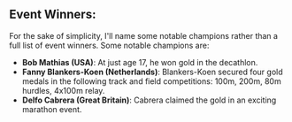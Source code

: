 ## Event Winners:

For the sake of simplicity, I'll name some notable champions rather than a full list of event winners. Some notable champions are:

- **Bob Mathias (USA)**: At just age 17, he won gold in the decathlon.
- **Fanny Blankers-Koen (Netherlands)**: Blankers-Koen secured four gold medals in the following track and field competitions: 100m, 200m, 80m hurdles, 4x100m relay.
- **Delfo Cabrera (Great Britain)**: Cabrera claimed the gold in an exciting marathon event.

